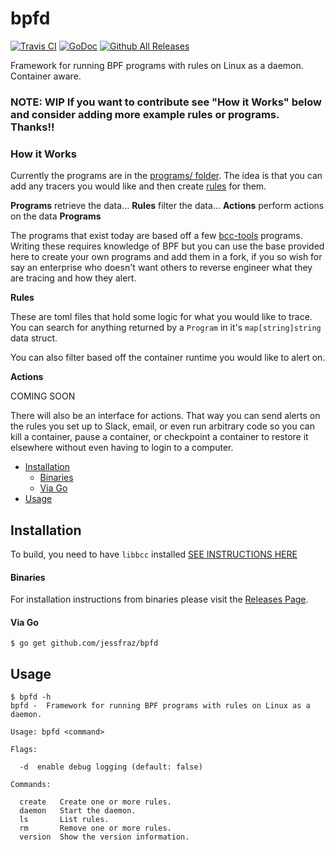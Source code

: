 # bpfd

[![Travis CI](https://img.shields.io/travis/jessfraz/bpfd.svg?style=for-the-badge)](https://travis-ci.org/jessfraz/bpfd)
[![GoDoc](https://img.shields.io/badge/godoc-reference-5272B4.svg?style=for-the-badge)](https://godoc.org/github.com/jessfraz/bpfd)
[![Github All Releases](https://img.shields.io/github/downloads/jessfraz/bpfd/total.svg?style=for-the-badge)](https://github.com/jessfraz/bpfd/releases)

Framework for running BPF programs with rules on Linux as a daemon. Container aware.

### NOTE: WIP If you want to contribute see "How it Works" below and consider adding more example rules or programs. Thanks!!

### How it Works

Currently the programs are in the [programs/ folder](programs). The idea is
that you can add any tracers you would like and then create [rules](examples) for
them.

**Programs** retrieve the data... **Rules** filter the data... **Actions** perform actions on the data
**Programs**

The programs that exist today are based off a few
[bcc-tools](https://github.com/iovisor/bcc) programs. Writing
these requires knowledge of BPF but you can use the base provided here to
create your own programs and add them in a fork, if you so wish for say an
enterprise who doesn't want others to reverse engineer what they are tracing and
how they alert.

**Rules**

These are toml files that hold some logic for what you would like to trace. You
can search for anything returned by a `Program` in it's `map[string]string`
data struct.

You can also filter based off the container runtime you would like to alert on.

**Actions**

COMING SOON

There will also be an interface for actions. That way you can send alerts 
on the rules you set up to Slack, email, or even run arbitrary code so you can
kill a container, pause a container, or checkpoint a container to restore it
elsewhere without even having to login to a computer.

* [Installation](README.md#installation)
   * [Binaries](README.md#binaries)
   * [Via Go](README.md#via-go)
* [Usage](README.md#usage)

## Installation

To build, you need to have `libbcc` installed [SEE INSTRUCTIONS HERE](https://github.com/iovisor/bcc/blob/master/INSTALL.md)


#### Binaries

For installation instructions from binaries please visit the [Releases Page](https://github.com/jessfraz/bpfd/releases).

#### Via Go

```console
$ go get github.com/jessfraz/bpfd
```

## Usage

```console
$ bpfd -h
bpfd -  Framework for running BPF programs with rules on Linux as a daemon.

Usage: bpfd <command>

Flags:

  -d  enable debug logging (default: false)

Commands:

  create   Create one or more rules.
  daemon   Start the daemon.
  ls       List rules.
  rm       Remove one or more rules.
  version  Show the version information.
```
